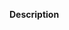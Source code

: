 <!--
👍🎉 First off, thanks for taking the time to contribute! 🎉👍

Here are some tips for you:
 - Please follow the PR contribution guidelines: https://github.com/elminson/yahoo-finance-api/blob/4.x/CONTRIBUTING.md#creating-a-pull-request
 - Don't break backwards compatibility. If you have to, let's discuss! :)
 - Always add/update tests and ensure the build passes
-->

**Description**
<!--
Please provide a clear and concise description of the change.

For bug fixes:
 - What problem does the PR solve?
 - If this fixes an open issue, please link the bug ticket

For new features:
 - What's the motivation for this change? What's the problem you're trying to solve?
 - Why do you think it's a good idea to solve it this way?
-->
